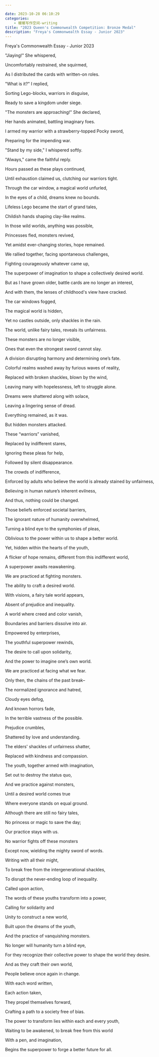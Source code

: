 ```yaml
---

date: 2023-10-28 06:10:29
categories:
    - 暖暖写作空间-writing
title: "2023 Queen's Commonwealth Competition: Bronze Medal"
description: "Freya's Commonwealth Essay - Junior 2023"
---
```


Freya's Commonwealth Essay - Junior 2023

  
  


"Jiaying!" She whispered,

Uncomfortably restrained, she squirmed,

As I distributed the cards with written-on roles.

"What is it?" I replied,

Sorting Lego-blocks, warriors in disguise,

Ready to save a kingdom under siege.

"The monsters are approaching!" She declared,

Her hands animated, battling imaginary foes.

I armed my warrior with a strawberry-topped Pocky sword,

Preparing for the impending war.

"Stand by my side," I whispered softly.

"Always," came the faithful reply.

Hours passed as these plays continued,

Until exhaustion claimed us, clutching our warriors tight.

  


Through the car window, a magical world unfurled,

In the eyes of a child, dreams knew no bounds.

Lifeless Lego became the start of grand tales,

Childish hands shaping clay-like realms.

In those wild worlds, anything was possible,

Princesses fled, monsters revived,

Yet amidst ever-changing stories, hope remained.

We rallied together, facing spontaneous challenges,

Fighting courageously whatever came up,

The superpower of imagination to shape a collectively desired world.

  


But as I have grown older, battle cards are no longer an interest,

And with them, the lenses of childhood's view have cracked.

The car windows fogged,

The magical world is hidden,

Yet no castles outside, only shackles in the rain.

The world, unlike fairy tales, reveals its unfairness.

These monsters are no longer visible,

Ones that even the strongest sword cannot slay.

A division disrupting harmony and determining one’s fate.

Colorful realms washed away by furious waves of reality,

Replaced with broken shackles, blown by the wind,

Leaving many with hopelessness, left to struggle alone.

  


Dreams were shattered along with solace, 

Leaving a lingering sense of dread. 

Everything remained, as it was.

But hidden monsters attacked.

These “warriors” vanished,

Replaced by indifferent stares,

Ignoring these pleas for help,

Followed by silent disappearance.

  


The crowds of indifference,

Enforced by adults who believe the world is already stained by unfairness, 

Believing in human nature’s inherent evilness,

And thus, nothing could be changed. 

Those beliefs enforced societal barriers,

The ignorant nature of humanity overwhelmed,

Turning a blind eye to the symphonies of pleas, 

Oblivious to the power within us to shape a better world.

  


Yet, hidden within the hearts of the youth, 

A flicker of hope remains, different from this indifferent world,

A superpower awaits reawakening. 

We are practiced at fighting monsters.

The ability to craft a desired world.

With visions, a fairy tale world appears,

Absent of prejudice and inequality. 

A world where creed and color vanish,

Boundaries and barriers dissolve into air. 

Empowered by enterprises, 

The youthful superpower rewinds,

The desire to call upon solidarity,

And the power to imagine one’s own world.

We are practiced at facing what we fear.

Only then, the chains of the past break–

The normalized ignorance and hatred,

Cloudy eyes defog,

And known horrors fade,

In the terrible vastness of the possible.

  


Prejudice crumbles, 

Shattered by love and understanding. 

The elders' shackles of unfairness shatter, 

Replaced with kindness and compassion.

The youth, together armed with imagination, 

Set out to destroy the status quo,

And we practice against monsters,

Until a desired world comes true

Where everyone stands on equal ground.

  


Although there are still no fairy tales,

No princess or magic to save the day;

Our practice stays with us.

No warrior fights off these monsters

Except now, wielding the mighty sword of words. 

Writing with all their might,

To break free from the intergenerational shackles,

To disrupt the never-ending loop of inequality. 

Called upon action,

The words of these youths transform into a power, 

Calling for solidarity and 

Unity to construct a new world, 

Built upon the dreams of the youth,

And the practice of vanquishing monsters.

  


No longer will humanity turn a blind eye, 

For they recognize their collective power to shape the world they desire. 

And as they craft their own world, 

People believe once again in change.

With each word written, 

Each action taken, 

They propel themselves forward, 

Crafting a path to a society free of bias.

The power to transform lies within each and every youth, 

Waiting to be awakened, to break free from this world

With a pen, and imagination, 

Begins the superpower to forge a better future for all.